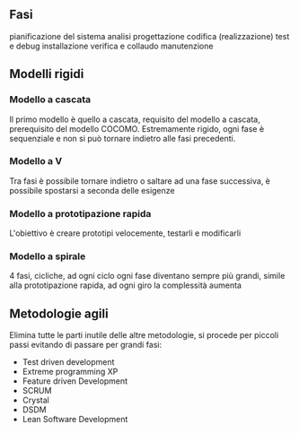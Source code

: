 ## Fasi

pianificazione del sistema
analisi
progettazione
codifica (realizzazione)
test e debug
installazione
verifica e collaudo
manutenzione

## Modelli rigidi

### Modello a cascata

Il primo modello è quello a cascata, requisito del modello a cascata, prerequisito del modello COCOMO. Estremamente rigido, ogni fase è sequenziale e non si può tornare indietro alle fasi precedenti.

### Modello a V

Tra fasi è possibile tornare indietro o saltare ad una fase successiva, è possibile spostarsi a seconda delle esigenze

### Modello a prototipazione rapida

L'obiettivo è creare prototipi velocemente, testarli e modificarli

### Modello a spirale

4 fasi, cicliche, ad ogni ciclo ogni fase diventano sempre più grandi, simile alla prototipazione rapida, ad ogni giro la complessità aumenta

## Metodologie agili

Elimina tutte le parti inutile delle altre metodologie, si procede per piccoli passi evitando di passare per grandi fasi:

- Test driven development
- Extreme programming XP
- Feature driven Development
- SCRUM
- Crystal
- DSDM
- Lean Software Development